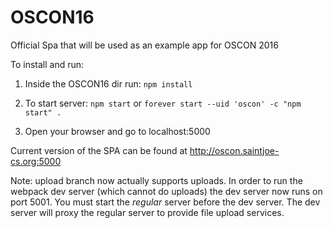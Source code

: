 # OSCON16
Official Spa that will be used as an example app for OSCON 2016

To install and run:

1. Inside the OSCON16 dir run: `npm install`  

2. To start server: `npm start`
or `forever start --uid 'oscon' -c "npm start" .`

3. Open your browser and go to localhost:5000        



Current version of the SPA can be found at http://oscon.saintjoe-cs.org:5000

Note: upload branch now actually supports uploads.  In order to run the webpack
dev server (which cannot do uploads) the dev server now runs on port 5001.  You
must start the *regular* server before the dev server.  The dev server will
proxy the regular server to provide file upload services.
